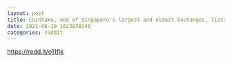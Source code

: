 ```yaml
--- 
layout: post 
title: Coinhako, one of Singapore's largest and oldest exchanges, lists XTZ! 
date: 2021-06-16 1623838148 
categories: reddit 
--- 
```

https://redd.it/o11fjk